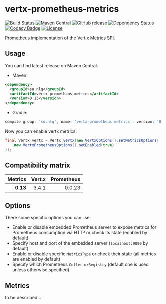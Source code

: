 # vertx-prometheus-metrics

[![Build Status](https://img.shields.io/travis/nolequen/vertx-prometheus-metrics.svg?branch=master&style=flat-square)](https://travis-ci.org/nolequen/vertx-prometheus-metrics)
[![Maven Central](https://img.shields.io/maven-central/v/su.nlq/vertx-prometheus-metrics.svg?style=flat-square)](https://maven-badges.herokuapp.com/maven-central/su.nlq/vertx-prometheus-metrics)
[![GitHub release](https://img.shields.io/github/release/nolequen/vertx-prometheus-metrics.svg?style=flat-square)](https://github.com/nolequen/vertx-prometheus-metrics/releases/latest)
[![Dependency Status](https://www.versioneye.com/user/projects/596d0ea90fb24f00558fe198/badge.svg?style=flat-square)](https://www.versioneye.com/user/projects/596d0ea90fb24f00558fe198)
[![Codacy Badge](https://img.shields.io/codacy/03b7a792c7e44d41a19596665ba12d27.svg?style=flat-square)](https://www.codacy.com/app/nolequen/vertx-prometheus-metrics?utm_source=github.com&amp;utm_medium=referral&amp;utm_content=nolequen/vertx-prometheus-metrics&amp;utm_campaign=Badge_Grade)
[![License](http://img.shields.io/:license-apache-brightgreen.svg?style=flat-square)](http://www.apache.org/licenses/LICENSE-2.0.html)

[Prometheus](https://prometheus.io/) implementation of the [Vert.x Metrics SPI](http://vertx.io/docs/vertx-core/java/index.html#_metrics_spi).

## Usage

You can find latest release on Maven Central.

* Maven:
```xml
<dependency>
  <groupId>su.nlq</groupId>
  <artifactId>vertx-prometheus-metrics</artifactId>
  <version>0.13</version>
</dependency>
```

* Gradle:
```groovy
compile group: 'su.nlq', name: 'vertx-prometheus-metrics', version: '0.13'
```

Now you can enable vertx metrics:
```java
final Vertx vertx = Vertx.vertx(new VertxOptions().setMetricsOptions(
    new VertxPrometheusOptions().setEnabled(true)
));
```

## Compatibility matrix

| Metrics    | Vert.x     | Prometheus | 
| ----------:| ----------:| ----------:|
| **0.13**   | 3.4.1      | 0.0.23     |


## Options

There some specific options you can use:

* Enable or disable embedded Prometheus server to expose metrics for Prometheus consumption via HTTP or check its state (enabled by default)
* Specify host and port of the embedded server (`localhost:9090` by default)
* Enable or disable specific `MetricsType` or check their state (all metrics are enabled by default)
* Specify which Prometheus `CollectorRegistry` (default one is used unless otherwise specified)

## Metrics

to be described...
